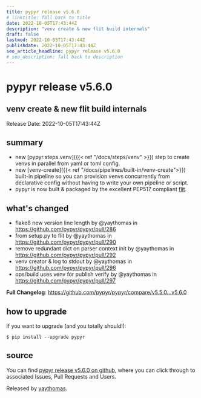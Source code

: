 ```yaml
---
title: pypyr release v5.6.0
# linktitle: fall back to title
date: 2022-10-05T17:43:44Z
description: "venv create & new flit build internals"
draft: false
lastmod: 2022-10-05T17:43:44Z
publishdate: 2022-10-05T17:43:44Z
seo_article_headline: pypyr release v5.6.0
# seo_description: fall back to description
---
```

# pypyr release v5.6.0
## venv create & new flit build internals
Release Date: 2022-10-05T17:43:44Z

## summary
- new [pypyr.steps.venv]({{< ref "/docs/steps/venv" >}}) step to create venvs
  in parallel from yaml or toml config.
- new [venv-create]({{< ref "/docs/pipelines/built-in/venv-create">}}) built-in
  pipeline so you can provision venvs concurrently from declarative config
  without having to write your own pipeline or script.
- pypyr is now built & packaged by the excellent PEP517 compliant [flit](https://flit.pypa.io/en/stable/). 

## what's changed
* flake8 new version line length by @yaythomas in https://github.com/pypyr/pypyr/pull/286
* from setup.py to flit by @yaythomas in https://github.com/pypyr/pypyr/pull/290
* remove redundant dict on parser context init by @yaythomas in https://github.com/pypyr/pypyr/pull/292
* venv creator & log to stdout by @yaythomas in https://github.com/pypyr/pypyr/pull/296
* ops/build uses venv for publish verify by @yaythomas in https://github.com/pypyr/pypyr/pull/297


**Full Changelog**: https://github.com/pypyr/pypyr/compare/v5.5.0...v5.6.0

## how to upgrade
If you want to upgrade (and you totally should!): 

```text
$ pip install --upgrade pypyr
```

## source
You can find [pypyr release v5.6.0 on github](https://github.com/pypyr/pypyr/releases/tag/v5.6.0), where you can 
click through to associated Issues, Pull Requests and Users.

Released by [yaythomas](https://github.com/yaythomas).

